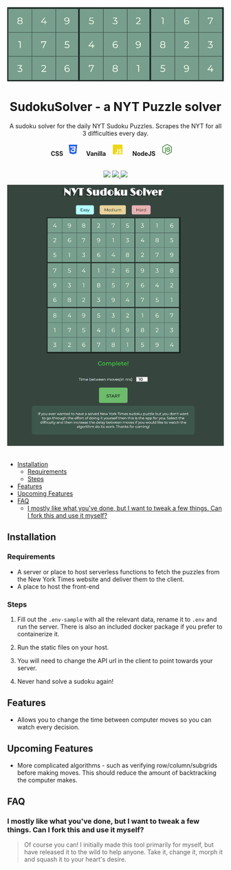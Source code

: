 <div align="center">
  <br></br>
  <img src="./.readme-assets/header.png">
  <h1>
    SudokuSolver - a NYT Puzzle solver
    <br>
  </h1>      

  <p>
    A sudoku solver for the daily NYT Sudoku Puzzles. Scrapes the NYT for all 3 difficulties every day.
    <br>
  <p>

  <div>
   <strong>CSS</strong>&nbsp;  <img src="./.readme-assets/css.png">&nbsp; &nbsp; <strong>Vanilla</strong> &nbsp; <img src="./.readme-assets/javascript.png"> &nbsp; &nbsp;  <strong>NodeJS</strong> &nbsp; <img src="./.readme-assets/nodejs.png"> &nbsp; &nbsp; 
  </div>

  <br>
  <p>
      <img src="https://img.shields.io/github/last-commit/dChancellor/sudoku-solver?style=flat-square" />
    <a href='https://simple.wikipedia.org/wiki/MIT_License'>
        <img src="https://img.shields.io/badge/license-MIT-lightgrey" />
    </a>
    <img src="https://img.shields.io/github/issues/dChancellor/sudoku-solver" />
  </p>

 
  <img src="/.readme-assets/front.png">
  <br>
</div>
<br>

- [Installation](#installation)
  - [Requirements](#requirements)
  - [Steps](#steps)
- [Features](#features)
- [Upcoming Features](#upcoming-features)
- [FAQ](#faq)
  - [I mostly like what you've done, but I want to tweak a few things. Can I fork this and use it myself?](#i-mostly-like-what-youve-done-but-i-want-to-tweak-a-few-things-can-i-fork-this-and-use-it-myself)

## Installation

### Requirements

- A server or place to host serverless functions to fetch the puzzles from the New York Times website and deliver them to the client.
- A place to host the front-end
 
### Steps

1) Fill out the `.env-sample` with all the relevant data, rename it to `.env` and run the server. There is also an included docker package if you prefer to containerize it.

2) Run the static files on your host.

3) You will need to change the API url in the client to point towards your server.

4) Never hand solve a sudoku again!
   
## Features

- Allows you to change the time between computer moves so you can watch every decision.

## Upcoming Features

- More complicated algorithms - such as verifying row/column/subgrids before making moves. This should reduce the amount of backtracking the computer makes.

## FAQ

### I mostly like what you've done, but I want to tweak a few things. Can I fork this and use it myself?

> Of course you can! I initially made this tool primarily for myself, but have released it to the wild to help anyone. Take it, change it, morph it and squash it to your heart's desire. 
